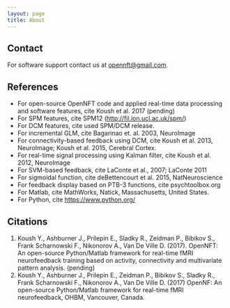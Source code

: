 ```yaml
---
layout: page
title: About
---
```


## Contact

For software support contact us at <opennft@gmail.com>.




## References

- For open-source OpenNFT code and applied real-time data processing and software features, cite Koush et al. 2017 (pending)
- For SPM features, cite SPM12 (<http://fil.ion.ucl.ac.uk/spm/>)
- For DCM features, cite used SPM/DCM release.
- For incremental GLM, cite Bagarinao et. al. 2003, NeuroImage  
- For connectivity-based feedback using DCM, cite Koush et al. 2013, NeuroImage; Koush et al. 2015, Cerebral Cortex.
- For real-time signal processing using Kalman filter, cite Koush et al. 2012, NeuroImage
- For SVM-based feedback, cite LaConte et al., 2007; LaConte 2011
- For sigmoidal function, cite deBettencourt et al. 2015, NatNeuroscience
- For feedback display based on PTB-3 functions, cite psychtoolbox.org
- For Matlab, cite MathWorks, Natick, Massachusetts, United States.
- For Python, cite <https://www.python.org/>


## Citations

1.	Koush Y., Ashburner J., Prilepin E., Sladky R., Zeidman P., Bibikov S., Frank Scharnowski F., Nikonorov A., Van De Ville D. (2017). OpenNFT: An open-source Python/Matlab framework for real-time fMRI neurofeedback training based on activity, connectivity and multivariate pattern analysis. (pending)
2.	Koush Y., Ashburner J., Prilepin E., Zeidman P., Bibikov S., Sladky R., Frank Scharnowski F., Nikonorov A., Van De Ville D. (2017) OpenNF: An open-source Python/Matlab framework for real-time fMRI neurofeedback, OHBM, Vancouver, Canada.
